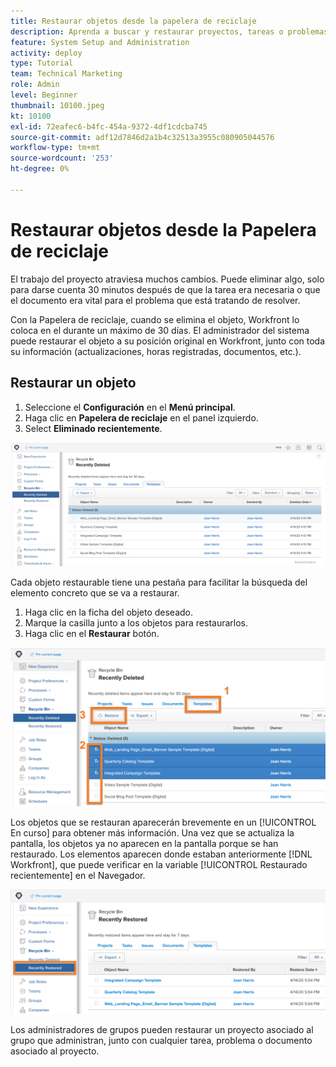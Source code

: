```yaml
---
title: Restaurar objetos desde la papelera de reciclaje
description: Aprenda a buscar y restaurar proyectos, tareas o problemas eliminados de la Papelera de reciclaje.
feature: System Setup and Administration
activity: deploy
type: Tutorial
team: Technical Marketing
role: Admin
level: Beginner
thumbnail: 10100.jpeg
kt: 10100
exl-id: 72eafec6-b4fc-454a-9372-4df1cdcba745
source-git-commit: adf12d7846d2a1b4c32513a3955c080905044576
workflow-type: tm+mt
source-wordcount: '253'
ht-degree: 0%

---
```


# Restaurar objetos desde la Papelera de reciclaje

El trabajo del proyecto atraviesa muchos cambios. Puede eliminar algo, solo para darse cuenta 30 minutos después de que la tarea era necesaria o que el documento era vital para el problema que está tratando de resolver.

Con la Papelera de reciclaje, cuando se elimina el objeto, Workfront lo coloca en el durante un máximo de 30 días. El administrador del sistema puede restaurar el objeto a su posición original en Workfront, junto con toda su información (actualizaciones, horas registradas, documentos, etc.).

## Restaurar un objeto

1. Seleccione el **Configuración** en el **Menú principal**.
1. Haga clic en **Papelera de reciclaje** en el panel izquierdo.
1. Select **Eliminado recientemente**.

![Sección de la Papelera de reciclaje eliminada recientemente en el área de configuración](assets/admin-fund-recycle-bin-1.png)

Cada objeto restaurable tiene una pestaña para facilitar la búsqueda del elemento concreto que se va a restaurar.

1. Haga clic en la ficha del objeto deseado.
1. Marque la casilla junto a los objetos para restaurarlos.
1. Haga clic en el **Restaurar** botón.

![Elementos seleccionados en Papelera de reciclaje](assets/admin-fund-recycle-bin-2.png)

Los objetos que se restauran aparecerán brevemente en un [!UICONTROL En curso] para obtener más información. Una vez que se actualiza la pantalla, los objetos ya no aparecen en la pantalla porque se han restaurado. Los elementos aparecen donde estaban anteriormente [!DNL Workfront], que puede verificar en la variable [!UICONTROL Restaurado recientemente] en el Navegador.

![Sección restaurada recientemente de la Papelera de reciclaje en el área de configuración](assets/admin-fund-recycle-bin-3.png)

Los administradores de grupos pueden restaurar un proyecto asociado al grupo que administran, junto con cualquier tarea, problema o documento asociado al proyecto.

<!---
learn more URL
Restoring deleted items
Viewing items that have been recently restored
--->
